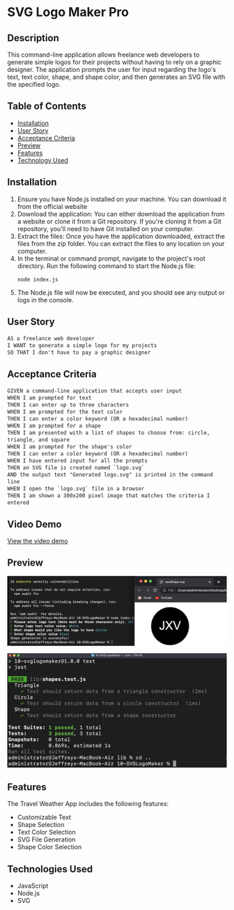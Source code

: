 # SVG Logo Maker Pro

## Description

This command-line application allows freelance web developers to generate simple logos for their projects without having to rely on a graphic designer. 
The application prompts the user for input regarding the logo's text, text color, shape, and shape color, and then generates an SVG file with the specified logo.


## Table of Contents

- [Installation](#installation)
- [User Story](#user-story)
- [Acceptance Criteria](#acceptance-criteria)
- [Preview](#preview)
- [Features](#features)
- [Technology Used](#technologies-used)


## Installation

1. Ensure you have Node.js installed on your machine. You can download it from the official website
2. Download the application: You can either download the application from a website or clone it from a Git repository. If you're cloning it from a Git repository, you'll need to have Git installed on your computer.
3. Extract the files: Once you have the application downloaded, extract the files from the zip folder. You can extract the files to any location on your computer.
4. In the terminal or command prompt, navigate to the project's root directory. Run the following command to start the Node.js file:
    ```
    node index.js
    ```
5. The Node.js file will now be executed, and you should see any output or logs in the console.

## User Story

```
AS a freelance web developer
I WANT to generate a simple logo for my projects
SO THAT I don't have to pay a graphic designer
```

## Acceptance Criteria

```
GIVEN a command-line application that accepts user input
WHEN I am prompted for text
THEN I can enter up to three characters
WHEN I am prompted for the text color
THEN I can enter a color keyword (OR a hexadecimal number)
WHEN I am prompted for a shape
THEN I am presented with a list of shapes to choose from: circle, triangle, and square
WHEN I am prompted for the shape's color
THEN I can enter a color keyword (OR a hexadecimal number)
WHEN I have entered input for all the prompts
THEN an SVG file is created named `logo.svg`
AND the output text "Generated logo.svg" is printed in the command line
WHEN I open the `logo.svg` file in a browser
THEN I am shown a 300x200 pixel image that matches the criteria I entered
```
## Video Demo
[View the video demo](https://drive.google.com/file/d/1imY6i55hNLN5l6dydpdcUIh50ov_8-n7/view?usp=share_link)

## Preview

![alt text](/media/screenshot.png)


![alt text](/media/screenshot2.png)


## Features

The Travel Weather App includes the following features:

- Customizable Text 
- Shape Selection
- Text Color Selection
- SVG File Generation
- Shape Color Selection

## Technologies Used
- JavaScript
- Node.js
- SVG


